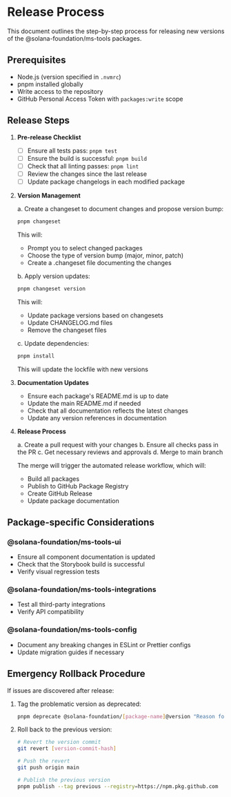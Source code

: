 # Release Process

This document outlines the step-by-step process for releasing new versions of the @solana-foundation/ms-tools packages.

## Prerequisites

- Node.js (version specified in `.nvmrc`)
- pnpm installed globally
- Write access to the repository
- GitHub Personal Access Token with `packages:write` scope

## Release Steps

1. **Pre-release Checklist**

   - [ ] Ensure all tests pass: `pnpm test`
   - [ ] Ensure the build is successful: `pnpm build`
   - [ ] Check that all linting passes: `pnpm lint`
   - [ ] Review the changes since the last release
   - [ ] Update package changelogs in each modified package

2. **Version Management**

   a. Create a changeset to document changes and propose version bump:

   ```bash
   pnpm changeset
   ```

   This will:

   - Prompt you to select changed packages
   - Choose the type of version bump (major, minor, patch)
   - Create a .changeset file documenting the changes

   b. Apply version updates:

   ```bash
   pnpm changeset version
   ```

   This will:

   - Update package versions based on changesets
   - Update CHANGELOG.md files
   - Remove the changeset files

   c. Update dependencies:

   ```bash
   pnpm install
   ```

   This will update the lockfile with new versions

3. **Documentation Updates**

   - Ensure each package's README.md is up to date
   - Update the main README.md if needed
   - Check that all documentation reflects the latest changes
   - Update any version references in documentation

4. **Release Process**

   a. Create a pull request with your changes
   b. Ensure all checks pass in the PR
   c. Get necessary reviews and approvals
   d. Merge to main branch

   The merge will trigger the automated release workflow, which will:

   - Build all packages
   - Publish to GitHub Package Registry
   - Create GitHub Release
   - Update package documentation

## Package-specific Considerations

### @solana-foundation/ms-tools-ui

- Ensure all component documentation is updated
- Check that the Storybook build is successful
- Verify visual regression tests

### @solana-foundation/ms-tools-integrations

- Test all third-party integrations
- Verify API compatibility

### @solana-foundation/ms-tools-config

- Document any breaking changes in ESLint or Prettier configs
- Update migration guides if necessary

## Emergency Rollback Procedure

If issues are discovered after release:

1. Tag the problematic version as deprecated:

   ```bash
   pnpm deprecate @solana-foundation/[package-name]@version "Reason for deprecation" --registry=https://npm.pkg.github.com
   ```

2. Roll back to the previous version:

   ```bash
   # Revert the version commit
   git revert [version-commit-hash]

   # Push the revert
   git push origin main

   # Publish the previous version
   pnpm publish --tag previous --registry=https://npm.pkg.github.com
   ```
